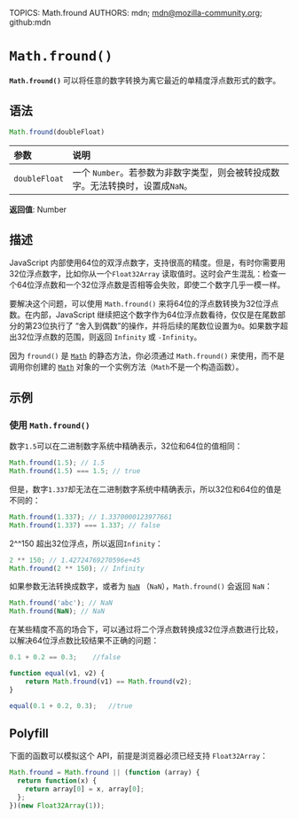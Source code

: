 TOPICS: Math.fround
AUTHORS: mdn; mdn@mozilla-community.org; github:mdn

# `Math.fround()`

**`Math.fround()`** 可以将任意的数字转换为离它最近的单精度浮点数形式的数字。

## 语法

```javascript
Math.fround(doubleFloat)
```

| 参数 | 说明 |
| :-- | :-- |
| `doubleFloat` | 一个 `Number`。若参数为非数字类型，则会被转投成数字。无法转换时，设置成`NaN`。 |

**返回值**: Number

## 描述

JavaScript 内部使用64位的双浮点数字，支持很高的精度。但是，有时你需要用32位浮点数字，比如你从一个`Float32Array` 读取值时。这时会产生混乱：检查一个64位浮点数和一个32位浮点数是否相等会失败，即使二个数字几乎一模一样。

要解决这个问题，可以使用 `Math.fround()` 来将64位的浮点数转换为32位浮点数。在内部，JavaScript 继续把这个数字作为64位浮点数看待，仅仅是在尾数部分的第23位执行了
“舍入到偶数”的操作，并将后续的尾数位设置为`0`。如果数字超出32位浮点数的范围，则返回 `Infinity` 或 `-Infinity`。

因为 `fround()` 是 [`Math`](/zh-hans/webfrontend/Math) 的静态方法，你必须通过 `Math.fround()` 来使用，而不是调用你创建的
[`Math`](/zh-hans/webfrontend/Math) 对象的一个实例方法（`Math`不是一个构造函数）。

## 示例

### 使用 `Math.fround()`

数字`1.5`可以在二进制数字系统中精确表示，32位和64位的值相同：

```javascript
Math.fround(1.5); // 1.5
Math.fround(1.5) === 1.5; // true
```

但是，数字`1.337`却无法在二进制数字系统中精确表示，所以32位和64位的值是不同的：

```javascript
Math.fround(1.337); // 1.3370000123977661
Math.fround(1.337) === 1.337; // false
```

2^^150 超出32位浮点，所以返回`Infinity`：

```javascript
2 ** 150; // 1.42724769270596e+45
Math.fround(2 ** 150); // Infinity
```

如果参数无法转换成数字，或者为 [`NaN`](/zh-hans/webfrontend/NaN) （`NaN`），`Math.fround()` 会返回 `NaN`：

```javascript
Math.fround('abc'); // NaN
Math.fround(NaN); // NaN
```

在某些精度不高的场合下，可以通过将二个浮点数转换成32位浮点数进行比较，以解决64位浮点数比较结果不正确的问题：

```javascript
0.1 + 0.2 == 0.3;    //false

function equal(v1, v2) {
    return Math.fround(v1) == Math.fround(v2);
}

equal(0.1 + 0.2, 0.3);   //true
```

## Polyfill

下面的函数可以模拟这个 API，前提是浏览器必须已经支持 `Float32Array`：

```javascript
Math.fround = Math.fround || (function (array) {
  return function(x) {
    return array[0] = x, array[0];
  };
})(new Float32Array(1));
```
